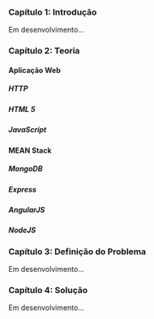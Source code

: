 ### Capítulo 1: Introdução

  Em desenvolvimento...

### Capítulo 2: Teoria

#### Aplicação Web

##### HTTP

##### HTML 5

##### JavaScript

#### MEAN Stack

##### MongoDB

##### Express

##### AngularJS

##### NodeJS

### Capítulo 3: Definição do Problema

  Em desenvolvimento...

### Capítulo 4: Solução

  Em desenvolvimento...

